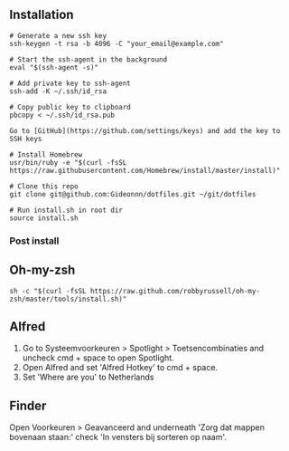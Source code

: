 ## Installation
```
# Generate a new ssh key
ssh-keygen -t rsa -b 4096 -C "your_email@example.com"

# Start the ssh-agent in the background
eval "$(ssh-agent -s)"

# Add private key to ssh-agent
ssh-add -K ~/.ssh/id_rsa

# Copy public key to clipboard
pbcopy < ~/.ssh/id_rsa.pub

Go to [GitHub](https://github.com/settings/keys) and add the key to SSH keys

# Install Homebrew
usr/bin/ruby -e "$(curl -fsSL https://raw.githubusercontent.com/Homebrew/install/master/install)"

# Clone this repo
git clone git@github.com:Gideonnn/dotfiles.git ~/git/dotfiles

# Run install.sh in root dir
source install.sh
```

### Post install

## Oh-my-zsh
```
sh -c "$(curl -fsSL https://raw.github.com/robbyrussell/oh-my-zsh/master/tools/install.sh)"
```

## Alfred
1. Go to Systeemvoorkeuren > Spotlight > Toetsencombinaties and uncheck cmd + space to open Spotlight.
2. Open Alfred and set 'Alfred Hotkey' to cmd + space.
3. Set 'Where are you' to Netherlands

## Finder
Open Voorkeuren > Geavanceerd and underneath 'Zorg dat mappen bovenaan staan:' check 'In vensters bij sorteren op naam'.
